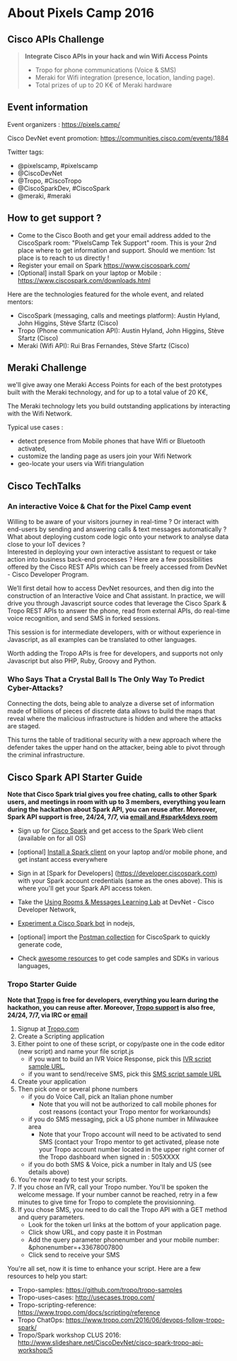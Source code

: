 # About Pixels Camp 2016

## Cisco APIs Challenge

> **Integrate Cisco APIs in your hack and win Wifi Access Points**
>
> - Tropo for phone communications (Voice & SMS)
> - Meraki for Wifi integration (presence, location, landing page).
> - Total prizes of up to 20 K€ of Meraki hardware


## Event information

Event organizers : https://pixels.camp/ 

Cisco DevNet event promotion: https://communities.cisco.com/events/1884

Twitter tags: 
- @pixelscamp, #pixelscamp 
- @CiscoDevNet 
- @Tropo, #CiscoTropo
- @CiscoSparkDev, #CiscoSpark
- @meraki, #meraki


## How to get support ?

- Come to the Cisco Booth and get your email address added to the CiscoSpark room: "PixelsCamp Tek Support" room.  This is your 2nd place where to get information and support. Should we mention: 1st place is to reach to us directly !
- Register your email on Spark https://www.ciscospark.com/
- [Optional] install Spark on your laptop or Mobile : https://www.ciscospark.com/downloads.html

Here are the technologies featured for the whole event, and related mentors:

- CiscoSpark (messaging, calls and meetings platform): Austin Hyland, John Higgins, Stève Sfartz (Cisco)
- Tropo (Phone communication API): Austin Hyland, John Higgins, Stève Sfartz (Cisco)
- Meraki (Wifi API): Rui Bras Fernandes, Stève Sfartz  (Cisco)


## Meraki Challenge

we'll give away one Meraki Access Points for each of the best prototypes built with the Meraki technology, and for up to a total value of 20 K€, 

The Meraki technology lets you build outstanding applications by interacting with the Wifi Network.

Typical use cases :
- detect presence from Mobile phones that have Wifi or Bluetooth activated,
- customize the landing page as users join your Wifi Network
- geo-locate your users via Wifi triangulation


## Cisco TechTalks

### An interactive Voice & Chat for the Pixel Camp event

Willing to be aware of your visitors journey in real-time ? 
Or interact with end-users by sending and answering calls & text messages automatically ? 
What about deploying custom code logic onto your network to analyse data close to your IoT devices ?  
Interested in deploying your own interactive assistant to request or take action into business back-end processes ? 
Here are a few possibilities offered by the Cisco REST APIs which can be freely accessed from DevNet - Cisco Developer Program.
 
We’ll first detail how to access DevNet resources, 
and then dig into the construction of an Interactive Voice and Chat assistant. 
In practice, we will drive you through Javascript source codes that leverage the Cisco Spark & Tropo REST APIs to answer the phone, 
read from external APIs, do real-time voice recognition, and send SMS in forked sessions. 

This session is for intermediate developers, with or without experience in Javascript, 
as all examples can be translated to other languages. 

Worth adding the Tropo APIs is free for developers, and supports not only Javascript but also PHP, Ruby, Groovy and Python.


### Who Says That a Crystal Ball Is The Only Way To Predict Cyber-Attacks?

Connecting the dots, being able to analyze a diverse set of information made of billions of pieces of discrete data allows to build the maps 
that reveal where the malicious infrastructure is hidden and where the attacks are staged. 

This turns the table of traditional security with a new approach where the defender takes the upper hand on the attacker, 
being able to pivot through the criminal infrastructure.


## Cisco Spark API Starter Guide

**Note that Cisco Spark trial gives you free chating, calls to other Spark users, and meetings in room with up to 3 members, 
everything you learn during the hackathon about Spark API, you can reuse after.
Moreover, Spark API support is free, 24/24, 7/7, via [email and #spark4devs room](https://developer.ciscospark.com/support.html)**

- Sign up for [Cisco Spark](https://www.ciscospark.com/) and get access to the Spark Web client (available on for all OS)
- [optional] [Install a Spark client](https://www.ciscospark.com/downloads.html) on your laptop and/or mobile phone, and get instant access everywhere

- Sign in at [Spark for Developers] (https://developer.ciscospark.com) with your Spark account credentials (same as the ones above). This is where you'll get your Spark API access token.
- Take the [Using Rooms & Messages Learning Lab](https://developer.ciscospark.com/samples-tutorials.html) at DevNet - Cisco Developer Network,
- [Experiment a Cisco Spark bot](https://github.com/ObjectIsAdvantag/sparkbot-webhook-samples) in nodejs,
- [optional] import the [Postman collection](https://github.com/CiscoDevNet/postman-ciscospark) for CiscoSpark to quickly generate code,
- Check [awesome resources](https://github.com/CiscoDevNet/awesome-ciscospark) to get code samples and SDKs in various languages,


### Tropo Starter Guide

**Note that [Tropo](https://tropo.com) is free for developers, 
everything you learn during the hackathon, you can reuse after.
Moreover, [Tropo support](https://www.tropo.com/help/) is also free, 24/24, 7/7, via IRC or [email](mailto:support@tropo.com)**

1. Signup at [Tropo.com](https://tropo.com)
2. Create a Scripting application
3. Either point to one of these script, or copy/paste one in the code editor (new script) and name your file script.js
	- if you want to build an IVR Voice Response, pick this [IVR script sample URL](https://gist.githubusercontent.com/ObjectIsAdvantag/ae6c5181eccd194fc1bf79fc44b05e76/raw/tropo-IVR-hackposte-tag-2016.js),
	- if you want to send/receive SMS, pick this [SMS script sample URL](https://gist.githubusercontent.com/ObjectIsAdvantag/bde432e0608a3a8e0fc4f2cd6301bf44/raw/tropo-SMS-bidirectional.js)   
4. Create your application
5. Then pick one or several phone numbers
	- if you do Voice Call, pick an Italian phone number 
		- Note that you will not be authorized to call mobile phones for cost reasons (contact your Tropo mentor for workarounds)
	- if you do SMS messaging, pick a US phone number in Milwaukee area
		- Note that your Tropo account will need to be activated to send SMS (contact your Tropo mentor to get activated, please note your Tropo account number located in the upper right corner of the Tropo dashboard when signed in : 505XXXX
	- if you do both SMS & Voice, pick a number in Italy and US (see details above)
6. You're now ready to test your scripts. 
7. If you chose an IVR, call your Tropo number. You'll be spoken the welcome message. If your number cannot be reached, retry in a few minutes to give time for Tropo to complete the provisionning.
8. If you chose SMS, you need to do call the Tropo API with a GET method and query parameters.
	- Look for the token url links at the bottom of your application page.
	- Click show URL, and copy paste it in Postman
	- Add the query parameter phonenumber and your mobile number: &phonenumber=+33678007800
	- Click send to receive your SMS

You're all set, now it is time to enhance your script. 
Here are a few resources to help you start:
- Tropo-samples: https://github.com/tropo/tropo-samples 
- Tropo-uses-cases: http://usecases.tropo.com/ 
- Tropo-scripting-reference: https://www.tropo.com/docs/scripting/reference 
- Tropo ChatOps: https://www.tropo.com/2016/06/devops-follow-tropo-spark/ 
- Tropo/Spark workshop CLUS 2016: http://www.slideshare.net/CiscoDevNet/cisco-spark-tropo-api-workshop/5 





